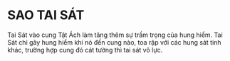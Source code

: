 # SAO TAI SÁT

Tai Sát vào cung Tật Ách làm tăng thêm sự trầm trọng của hung hiểm. Tai Sát chỉ gây hung hiểm khi nó đến cung nào, toa rập với các hung sát tinh khác, trường hợp cung đó cát tường thì tai sát vô lực.